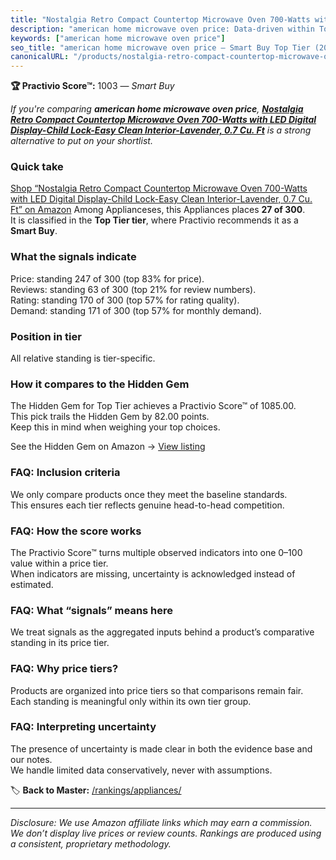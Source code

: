 ```yaml
---
title: "Nostalgia Retro Compact Countertop Microwave Oven 700-Watts with LED Digital Display-Child Lock-Easy Clean Interior-Lavender, 0.7 Cu. Ft"
description: "american home microwave oven price: Data-driven within Top Tier ranking using the Practivio Score™. Positioned by quality, value, demand, findability, momentum."
keywords: ["american home microwave oven price"]
seo_title: "american home microwave oven price — Smart Buy Top Tier (2025)"
canonicalURL: "/products/nostalgia-retro-compact-countertop-microwave-oven-700-watts-with-led-digital-display-child-lock-easy-clean-interior-lavender-07-cu-ft-B0D2JJG28F/"
---
```


**🏆 Practivio Score™:** 1003 — _Smart Buy_


*If you're comparing **american home microwave oven price**, **[Nostalgia Retro Compact Countertop Microwave Oven 700-Watts with LED Digital Display-Child Lock-Easy Clean Interior-Lavender, 0.7 Cu. Ft](https://www.amazon.com/dp/B0D2JJG28F?tag=practivio-20)** is a strong alternative to put on your shortlist.*
### Quick take
[Shop “Nostalgia Retro Compact Countertop Microwave Oven 700-Watts with LED Digital Display-Child Lock-Easy Clean Interior-Lavender, 0.7 Cu. Ft” on Amazon](https://www.amazon.com/dp/B0D2JJG28F?tag=practivio-20)
Among Applianceses, this Appliances places **27 of 300**.  
It is classified in the **Top Tier tier**, where Practivio recommends it as a **Smart Buy**.

### What the signals indicate
Price: standing 247 of 300 (top 83% for price).  
Reviews: standing 63 of 300 (top 21% for review numbers).  
Rating: standing 170 of 300 (top 57% for rating quality).  
Demand: standing 171 of 300 (top 57% for monthly demand).

### Position in tier
All relative standing is tier-specific.

### How it compares to the Hidden Gem
The Hidden Gem for Top Tier achieves a Practivio Score™ of 1085.00.  
This pick trails the Hidden Gem by 82.00 points.  
Keep this in mind when weighing your top choices.  

See the Hidden Gem on Amazon → [View listing](https://www.amazon.com/dp/B00939I7EK?tag=practivio-20)

### FAQ: Inclusion criteria
We only compare products once they meet the baseline standards.  
This ensures each tier reflects genuine head-to-head competition.

### FAQ: How the score works
The Practivio Score™ turns multiple observed indicators into one 0–100 value within a price tier.  
When indicators are missing, uncertainty is acknowledged instead of estimated.

### FAQ: What “signals” means here
We treat signals as the aggregated inputs behind a product’s comparative standing in its price tier.

### FAQ: Why price tiers?
Products are organized into price tiers so that comparisons remain fair.  
Each standing is meaningful only within its own tier group.

### FAQ: Interpreting uncertainty
The presence of uncertainty is made clear in both the evidence base and our notes.  
We handle limited data conservatively, never with assumptions.


🏷️ **Back to Master:** [/rankings/appliances/](/rankings/appliances/)

---
_Disclosure: We use Amazon affiliate links which may earn a commission. We don’t display live prices or review counts. Rankings are produced using a consistent, proprietary methodology._
